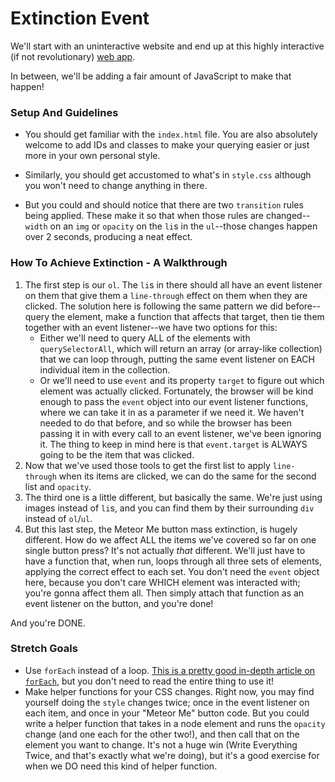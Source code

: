 # Extinction Event

We'll start with an uninteractive website and end up at this highly interactive (if not revolutionary) [web app](https://ci-wdi-900.github.io/extinction-event/).

In between, we'll be adding a fair amount of JavaScript to make that happen!

### Setup And Guidelines

* You should get familiar with the `index.html` file. You are also absolutely welcome to add IDs and classes to make your querying easier or just more in your own personal style.

* Similarly, you should get accustomed to what's in `style.css` although you won't need to change anything in there.

* But you could and should notice that there are two `transition` rules being applied. These make it so that when those rules are changed--`width` on an `img` or `opacity` on the `li`s in the `ul`--those changes happen over 2 seconds, producing a neat effect.

### How To Achieve Extinction - A Walkthrough

1. The first step is our `ol`. The `li`s in there should all have an event listener on them that give them a `line-through` effect on them when they are clicked. The solution here is following the same pattern we did before--query the element, make a function that affects that target, then tie them together with an event listener--we have two options for this:
    * Either we'll need to query ALL of the elements with `querySelectorAll`, which will return an array (or array-like collection) that we can loop through, putting the same event listener on EACH individual item in the collection. 
    * Or we'll need to use `event` and its property `target` to figure out which element was actually clicked. Fortunately, the browser will be kind enough to pass the `event` object into our event listener functions, where we can take it in as a parameter if we need it. We haven't needed to do that before, and so while the browser has been passing it in with every call to an event listener, we've been ignoring it. The thing to keep in mind here is that `event.target` is ALWAYS going to be the item that was clicked.
2. Now that we've used those tools to get the first list to apply `line-through` when its items are clicked, we can do the same for the second list and `opacity`.
3. The third one is a little different, but basically the same. We're just using images instead of `li`s, and you can find them by their surrounding `div` instead of `ol`/`ul`.
4. But this last step, the Meteor Me button mass extinction, is hugely different. How do we affect ALL the items we've covered so far on one single button press? It's not actually _that_ different. We'll just have to have a function that, when run, loops through all three sets of elements, applying the correct effect to each set. You don't need the `event` object here, because you don't care WHICH element was interacted with; you're gonna affect them all. Then simply attach that function as an event listener on the button, and you're done!

And you're DONE.


### Stretch Goals

* Use `forEach` instead of a loop. [This is a pretty good in-depth article on `forEach`](https://appdividend.com/2018/09/12/javascript-foreach-example/), but you don't need to read the entire thing to use it!
* Make helper functions for your CSS changes. Right now, you may find yourself doing the `style` changes twice; once in the event listener on each item, and once in your "Meteor Me" button code. But you could write a helper function that takes in a node element and runs the `opacity` change (and one each for the other two!), and then call that on the element you want to change. It's not a huge win (Write Everything Twice, and that's exactly what we're doing), but it's a good exercise for when we DO need this kind of helper function.
